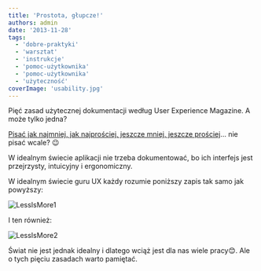 ```yaml
---
title: 'Prostota, głupcze!'
authors: admin
date: '2013-11-28'
tags:
  - 'dobre-praktyki'
  - 'warsztat'
  - 'instrukcje'
  - 'pomoc-użytkownika'
  - 'pomoc-użytkownika'
  - 'użyteczność'
coverImage: 'usability.jpg'
---
```


Pięć zasad użytecznej dokumentacji według User Experience Magazine. A może tylko
jedna?

<!--truncate-->

[Pisać jak najmniej, jak najprościej, jeszcze mniej, jeszcze prościej](http://uxmag.com/articles/five-principles-of-writing-for-users)...
nie pisać wcale? 😉

W idealnym świecie aplikacji nie trzeba dokumentować, bo ich interfejs jest
przejrzysty, intuicyjny i ergonomiczny.

W idealnym świecie guru UX każdy rozumie poniższy zapis tak samo jak powyższy:

![LessIsMore1](images/LessIsMore1.jpg)

I ten również:

![LessIsMore2](images/LessIsMore2-300x170.jpg)

Świat nie jest jednak idealny i dlatego wciąż jest dla nas wiele pracy😊. Ale o
tych pięciu zasadach warto pamiętać.
